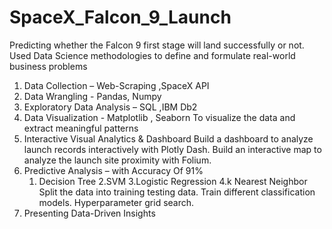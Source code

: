 # SpaceX_Falcon_9_Launch
Predicting whether the Falcon 9 first stage will land successfully or not.
Used Data Science methodologies to define and formulate real-world business problems

 1. Data Collection – Web-Scraping ,SpaceX API 
 2. Data Wrangling - Pandas, Numpy
 3. Exploratory Data Analysis – SQL ,IBM Db2 
 4. Data Visualization - Matplotlib , Seaborn 
    To visualize the data and extract meaningful patterns
 5. Interactive Visual Analytics & Dashboard 
    Build a dashboard to analyze launch records interactively with Plotly Dash.
    Build an interactive map to analyze the launch site proximity with Folium.
 6. Predictive Analysis – with Accuracy Of 91% 
    1. Decision Tree 2.SVM 3.Logistic Regression 4.k Nearest Neighbor
    Split the data into training testing data.
    Train different classification models.
    Hyperparameter grid search.
 7. Presenting Data-Driven Insights
